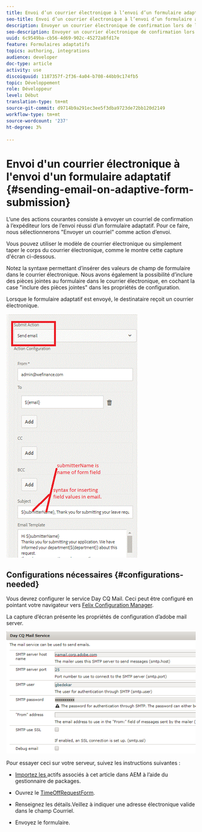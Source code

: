 ```yaml
---
title: Envoi d’un courrier électronique à l’envoi d’un formulaire adaptatif
seo-title: Envoi d’un courrier électronique à l’envoi d’un formulaire adaptatif
description: Envoyer un courrier électronique de confirmation lors de l’envoi du formulaire adaptatif à l’aide du composant Envoyer un courrier électronique
seo-description: Envoyer un courrier électronique de confirmation lors de l’envoi du formulaire adaptatif à l’aide du composant Envoyer un courrier électronique
uuid: 6c9549ba-cb56-4d69-902c-45272a8fd17e
feature: Formulaires adaptatifs
topics: authoring, integrations
audience: developer
doc-type: article
activity: use
discoiquuid: 1187357f-2f36-4a04-b708-44bb9c174fb5
topic: Développement
role: Développeur
level: Début
translation-type: tm+mt
source-git-commit: d9714b9a291ec3ee5f3dba9723de72bb120d2149
workflow-type: tm+mt
source-wordcount: '237'
ht-degree: 3%

---
```



# Envoi d&#39;un courrier électronique à l&#39;envoi d&#39;un formulaire adaptatif {#sending-email-on-adaptive-form-submission}

L’une des actions courantes consiste à envoyer un courriel de confirmation à l’expéditeur lors de l’envoi réussi d’un formulaire adaptatif. Pour ce faire, nous sélectionnerons &quot;Envoyer un courriel&quot; comme action d’envoi.

Vous pouvez utiliser le modèle de courrier électronique ou simplement taper le corps du courrier électronique, comme le montre cette capture d&#39;écran ci-dessous.

Notez la syntaxe permettant d’insérer des valeurs de champ de formulaire dans le courrier électronique. Nous avons également la possibilité d’inclure des pièces jointes au formulaire dans le courrier électronique, en cochant la case &quot;inclure des pièces jointes&quot; dans les propriétés de configuration.

Lorsque le formulaire adaptatif est envoyé, le destinataire reçoit un courrier électronique.

![SendEmail](assets/sendemailaction.gif)

## Configurations nécessaires {#configurations-needed}

Vous devrez configurer le service Day CQ Mail. Ceci peut être configuré en pointant votre navigateur vers [Felix Configuration Manager](http://localhost:4502/system/console/configMgr).

La capture d’écran présente les propriétés de configuration d’adobe mail server.

![mailservice](assets/mailservice.png)

Pour essayer ceci sur votre serveur, suivez les instructions suivantes :

* [Importez les ](assets/timeoffrequest.zip) actifs associés à cet article dans AEM à l’aide du gestionnaire de packages.

* Ouvrez le [TimeOffRequestForm](http://localhost:4502/content/dam/formsanddocuments/helpx/timeoffrequestform/jcr:content?wcmmode=disabled).

* Renseignez les détails.Veillez à indiquer une adresse électronique valide dans le champ Courriel.

* Envoyez le formulaire.
